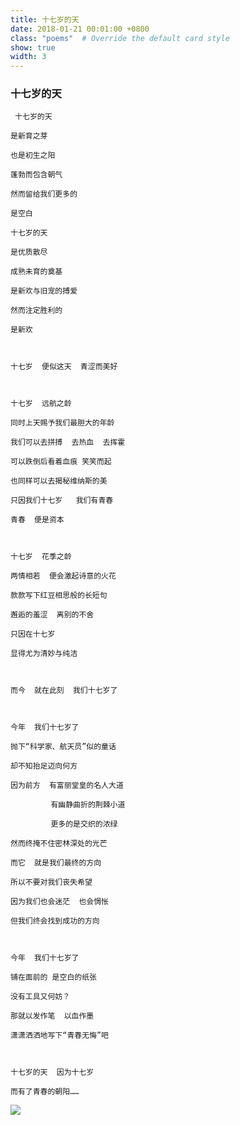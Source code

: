 ```yaml
---
title: 十七岁的天
date: 2018-01-21 00:01:00 +0800
class: "poems"  # Override the default card style
show: true
width: 3
---
```


### 十七岁的天

```angular2html
 十七岁的天

是新育之芽

也是初生之阳

蓬勃而包含朝气

然而留给我们更多的

是空白

十七岁的天

是优质散尽

成熟未育的奠基

是新欢与旧宠的搏爱

然而注定胜利的

是新欢



十七岁  便似这天  青涩而美好



十七岁  远航之龄

同时上天赐予我们最胆大的年龄

我们可以去拼搏  去热血  去挥霍

可以跌倒后看着血痕 笑笑而起

也同样可以去揭秘维纳斯的美

只因我们十七岁   我们有青春

青春  便是资本



十七岁  花季之龄

两情相若  便会激起诗意的火花

款款写下红豆相思般的长短句

邂逅的羞涩  离别的不舍

只因在十七岁

显得尤为清妙与纯洁



而今  就在此刻  我们十七岁了



今年  我们十七岁了

抛下“科学家、航天员”似的童话

却不知抬足迈向何方

因为前方  有富丽堂皇的名人大道

         有幽静曲折的荆棘小道

         更多的是交织的浓绿

然而终掩不住密林深处的光芒

而它  就是我们最终的方向

所以不要对我们丧失希望

因为我们也会迷茫  也会惆怅

但我们终会找到成功的方向



今年  我们十七岁了

铺在面前的 是空白的纸张

没有工具又何妨？

那就以发作笔  以血作墨

潇潇洒洒地写下“青春无悔”吧



十七岁的天  因为十七岁

而有了青春的朝阳……
```
<div>
<img src="{{ 'assets/images/poems/seventeen.jfif' | relative_url }}" class="img-fluid rounded" >
</div>